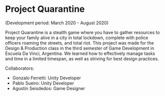 # Project Quarantine

(Development period: March 2020 - August 2020)

Project Quarantine is a stealth game where you have to gather resources to keep your family alive in a city in total lockdown, complete with police officers roaming the streets, and total riot. This project was made for the Design & Production class in the third semester of Game Development in Escuela Da Vinci, Argentina. We learned how to effectively manage tasks and time in a limited timespan, as well as striving for best design practices.

Collaborators:
- Gonzalo Ferretti: Unity Developer
- Pablo Sueiro: Unity Developer
- Agustín Seisdedos: Game Designer
